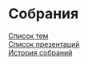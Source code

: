 # Собрания

[Список тем](topics.md)  
[Список презентаций](presentation.md)  
[История собраний](history.md)  
